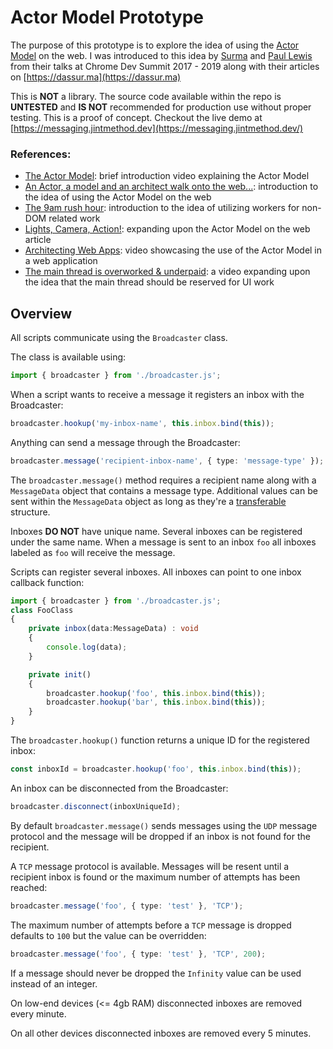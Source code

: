 # Actor Model Prototype

The purpose of this prototype is to explore the idea of using the [Actor Model](https://en.wikipedia.org/wiki/Actor_model) on the web. I was introduced to this idea by [Surma](https://twitter.com/dassurma) and [Paul Lewis](https://twitter.com/aerotwist) from their talks at Chrome Dev Summit 2017 - 2019 along with their articles on [https://dassur.ma](https://dassur.ma)

This is **NOT** a library. The source code available within the repo is **UNTESTED** and **IS NOT** recommended for production use without proper testing. This is a proof of concept. Checkout the live demo at [https://messaging.jintmethod.dev](https://messaging.jintmethod.dev/)

### References:

- [The Actor Model](https://youtu.be/un-pSOlTaY0): brief introduction video explaining the Actor Model
- [An Actor, a model and an architect walk onto the web...](https://dassur.ma/things/actormodel/): introduction to the idea of using the Actor Model on the web
- [The 9am rush hour](https://dassur.ma/things/the-9am-rush-hour/): introduction to the idea of utilizing workers for non-DOM related work
- [Lights, Camera, Action!](https://dassur.ma/things/lights-camera-action/): expanding upon the Actor Model on the web article
- [Architecting Web Apps](https://youtu.be/Vg60lf92EkM): video showcasing the use of the Actor Model in a web application
- [The main thread is overworked & underpaid](https://youtu.be/7Rrv9qFMWNM): a video expanding upon the idea that the main thread should be reserved for UI work

## Overview

All scripts communicate using the `Broadcaster` class.

The class is available using:

```typescript
import { broadcaster } from './broadcaster.js';
```

When a script wants to receive a message it registers an inbox with the Broadcaster:

```typescript
broadcaster.hookup('my-inbox-name', this.inbox.bind(this));
```

Anything can send a message through the Broadcaster:

```typescript
broadcaster.message('recipient-inbox-name', { type: 'message-type' });
```

The `broadcaster.message()` method requires a recipient name along with a `MessageData` object that contains a message type. Additional values can be sent within the `MessageData` object as long as they're a [transferable](https://www.w3.org/TR/html50/infrastructure.html#transferable) structure.

Inboxes **DO NOT** have unique name. Several inboxes can be registered under the same name. When a message is sent to an inbox `foo` all inboxes labeled as `foo` will receive the message.

Scripts can register several inboxes. All inboxes can point to one inbox callback function:

```typescript
import { broadcaster } from './broadcaster.js';
class FooClass
{
    private inbox(data:MessageData) : void
    {
        console.log(data);
    }

    private init()
    {
        broadcaster.hookup('foo', this.inbox.bind(this));
        broadcaster.hookup('bar', this.inbox.bind(this));
    }
}
```

The `broadcaster.hookup()` function returns a unique ID for the registered inbox:

```typescript
const inboxId = broadcaster.hookup('foo', this.inbox.bind(this));
```

An inbox can be disconnected from the Broadcaster:

```typescript
broadcaster.disconnect(inboxUniqueId);
```

By default `broadcaster.message()` sends messages using the `UDP` message protocol and the message will be dropped if an inbox is not found for the recipient.

A `TCP` message protocol is available. Messages will be resent until a recipient inbox is found or the maximum number of attempts has been reached:

```typescript
broadcaster.message('foo', { type: 'test' }, 'TCP');
```

The maximum number of attempts before a `TCP` message is dropped defaults to `100` but the value can be overridden:

```typescript
broadcaster.message('foo', { type: 'test' }, 'TCP', 200);
```

If a message should never be dropped the `Infinity` value can be used instead of an integer.

On low-end devices (<= 4gb RAM) disconnected inboxes are removed every minute.

On all other devices disconnected inboxes are removed every 5 minutes.
